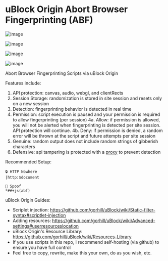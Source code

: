 # uBlock Origin Abort Browser Fingerprinting (ABF)

![image](https://user-images.githubusercontent.com/6946045/87236128-0ab16800-c39a-11ea-8ce2-109ed7878dc9.png)

![image](https://user-images.githubusercontent.com/6946045/87235602-8c9d9300-c392-11ea-9ccc-7be79702df13.png)

![image](https://user-images.githubusercontent.com/6946045/87235868-ff5c3d80-c395-11ea-87b1-56f759419043.png)

![image](https://user-images.githubusercontent.com/6946045/87235934-164f5f80-c397-11ea-8df9-1468ecf872f1.png)

Abort Browser Fingerprinting Scripts via uBlock Origin

Features include:
1. API protection: canvas, audio, webgl, and clientRects
2. Session Storage: randomization is stored in site session and resets only on a new session
3. Detection: fingerprinting behavior is detected in real time
4. Permission: script execution is paused and your permission is required to allow fingerprinting (per session)
4a. Allow: if permission is allowed, you will not be alerted when fingerprinting is detected per site session. API protection will continue.
4b. Deny: if permission is denied, a random error will be thrown at the script and future attempts per site session
5. Genuine: random output does not include random strings of gibberish characters
6. Defensive: api tampering is protected with a [proxy](https://adtechmadness.wordpress.com/2019/03/23/javascript-tampering-detection-and-stealth/) to prevent detection

Recommended Setup:
```
🔒 HTTP Nowhere
|http:$document

🧪 Spoof
*##+js(abf)
```

uBlock Origin Guides:
- Scriplet injection: https://github.com/gorhill/uBlock/wiki/Static-filter-syntax#scriptlet-injection
- Adding resources: https://github.com/gorhill/uBlock/wiki/Advanced-settings#userresourceslocation
- uBlock Origin's Resource Library: https://github.com/gorhill/uBlock/wiki/Resources-Library
- If you use scripts in this repo, I recommend self-hosting (via github) to ensure you have full control
- Feel free to copy, rewrite, make this your own, do as you wish, etc.
